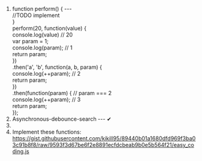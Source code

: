 1) function perform() { --- <br>
  //TODO implement <br>
} <br>
perform(20, function(value) { <br>
  console.log(value) // 20 <br>
  var param = 1; <br>
  console.log(param); // 1 <br>
  return param; <br>
}) <br>
.then('a', 'b', function(a, b, param) { <br>
  console.log(++param); // 2 <br>
  return param; <br>
}) <br>
.then(function(param) { // param === 2 <br>
  console.log(++param); // 3 <br>
  return param; <br>
}); <br>
2) Asynchronous-debounce-search --- ✔<br>
3)
4) Implement these functions: https://gist.githubusercontent.com/kikill95/89440b01a1680dfd969f3ba03c91b8f8/raw/9593f3d67be6f2e8891ecfdcbeab9b0e5b564f21/easy_coding.js
